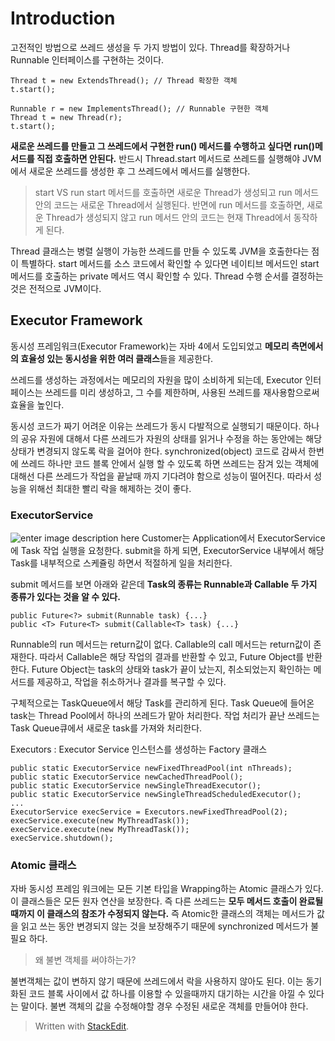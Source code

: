 # Introduction

고전적인 방법으로 쓰레드 생성을 두 가지 방법이 있다. Thread를 확장하거나 Runnable 인터페이스를 구현하는 것이다. 
```
Thread t = new ExtendsThread(); // Thread 확장한 객체
t.start();
```
```
Runnable r = new ImplementsThread(); // Runnable 구현한 객체
Thread t = new Thread(r);
t.start();
```

**새로운 쓰레드를 만들고 그 쓰레드에서 구현한 run() 메서드를 수행하고 싶다면 run()메서드를 직접 호출하면 안된다.** 반드시 Thread.start 메서드로  쓰레드를 실행해야 JVM에서 새로운 쓰레드를 생성한 후 그 쓰레드에서 메서드를 실행한다.

> start VS run
> start 메서드를 호출하면 새로운 Thread가 생성되고 run 메서드 안의 코드는 새로운 Thread에서 실행된다. 
> 반면에 run 메서드를 호출하면, 새로운 Thread가 생성되지 않고 run 메서드 안의 코드는 현재 Thread에서 동작하게 된다.

Thread 클래스는 병렬 실행이 가능한 쓰레드를 만들 수 있도록 JVM을 호출한다는 점이 특별하다. start 메서드를 소스 코드에서 확인할 수 있다면 네이티브 메서드인 start메서드를 호출하는 private 메서드 역시 확인할 수 있다. Thread 수행 순서를 결정하는 것은 전적으로  JVM이다. 

## Executor Framework

동시성 프레임워크(Executor Framework)는 자바 4에서 도입되었고 **메모리 측면에서의 효율성 있는 동시성을 위한 여러 클래스**들을 제공한다. 

쓰레드를 생성하는 과정에서는 메모리의 자원을 많이 소비하게 되는데, Executor 인터페이스는 쓰레드를 미리 생성하고, 그 수를 제한하며, 사용된 쓰레드를 재사용함으로써 효율을 높인다. 

동시성 코드가 짜기 어려운 이유는 쓰레드가 동시 다발적으로 실행되기 때문이다. 하나의 공유 자원에 대해서 다른 쓰레드가 자원의 상태를 읽거나 수정을 하는 동안에는 해당 상태가 변경되지 않도록 락을 걸어야 한다. synchronized(object) 코드로 감싸서 한번에 쓰레드 하나만 코드 블록 안에서 실행 할 수 있도록 하면 쓰레드는 잠겨 있는 객체에 대해선 다른 쓰레드가 작업을 끝날때 까지 기다려야 함으로 성능이 떨어진다. 따라서 성능을 위해선 최대한 빨리 락을 해제하는 것이 좋다.

### ExecutorService

![enter image description here](https://img1.daumcdn.net/thumb/R1280x0/?scode=mtistory2&fname=http://cfile7.uf.tistory.com/image/250ED44B58D7697A25088A)
Customer는 Application에서 ExecutorService에 Task 작업 실행을 요청한다. submit을 하게 되면, ExecutorService 내부에서 해당 Task를 내부적으로 스케쥴링 하면서 적절하게 일을 처리한다. 

submit 메서드를 보면 아래와 같은데 **Task의 종류는 Runnable과 Callable 두 가지 종류가 있다는 것을 알 수 있다.** 
```
public Future<?> submit(Runnable task) {...}
public <T> Future<T> submit(Callable<T> task) {...}
```
Runnable의 run 메서드는 return값이 없다. Callable의 call 메서드는 return값이 존재한다. 따라서 Callable은 해당 작업의 결과를 반환할 수 있고, Future Object를 반환한다. Future Object는 task의 상태와 task가 끝이 났는지, 취소되었는지 확인하는 메서드를 제공하고, 작업을 취소하거나 결과를 복구할 수 있다. 

구체적으로는 TaskQueue에서 해당 Task를 관리하게 된다. Task Queue에 들어온 task는 Thread Pool에서 하나의 쓰레드가 맡아 처리한다. 작업 처리가 끝난 쓰레드는 Task Queue큐에서 새로운 task를 가져와 처리한다.
  
Executors
: Executor Service 인스턴스를 생성하는 Factory 클래스
```
public static ExecutorService newFixedThreadPool(int nThreads);
public static ExecutorService newCachedThreadPool();
public static ExecutorService newSingleThreadExecutor();
public static ExecutorService newSingleThreadScheduledExecutor();
... 
ExecutorService execService = Executors.newFixedThreadPool(2); 
execService.execute(new MyThreadTask());
execService.execute(new MyThreadTask());
execService.shutdown();
```

### Atomic 클래스

자바 동시성 프레임 워크에는 모든 기본 타입을 Wrapping하는 Atomic 클래스가 있다. 이 클래스들은 모든 원자 연산을 보장한다. 즉 다른 쓰레드는 **모두 메서드 호출이 완료될때까지 이 클래스의 참조가 수정되지 않는다.** 즉 Atomic한 클래스의 객체는 메서드가 값을 읽고 쓰는 동안 변경되지 않는 것을 보장해주기 때문에 synchronized 메서드가 불필요 하다. 

>왜 불변 객체를 써야하는가? 

불변객체는 값이 변하지 않기 때문에 쓰레드에서 락을 사용하지 않아도 된다. 이는 동기화된 코드 블록 사이에서 값 하나를 이용할 수 있을때까지 대기하는 시간을 아낄 수 있다는 말이다.  불변 객체의 값을 수정해야할 경우 수정된 새로운 객체를 만들어야 한다. 





> Written with [StackEdit](https://stackedit.io/).
<!--stackedit_data:
eyJoaXN0b3J5IjpbMTM2MjY1NjEyMSw3MzUxODA4NDgsNzAxND
M2OTY3LDg2NjgxMDMsMTI3MjQ3MDgwNSwtMzYwNDQ0OTIxLC05
MjMzODAxNjIsMTEzNjE1MzMzMywtNDYyOTM2ODIzLDcxNDMyOD
YxLC0xMTU1NTk0MDU3LC0xMTMwMjg2MzI0LDEwOTExNzEyODMs
MTA4Mjc4NDI4NSwtNTgzMjcwOTEwLDE0ODY2MTMyNSwtMzY2Mz
MwNzAzLC0xNDU2ODM3OTk0LC04NTk5NjEyMzAsNTU5OTI5MTEz
XX0=
-->